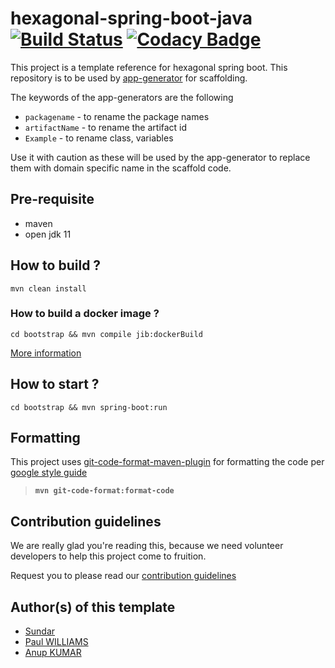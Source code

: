 # hexagonal-spring-boot-java [![Build Status](https://travis-ci.com/devs-from-matrix/hexagonal-spring-boot-java.svg?branch=master)](https://travis-ci.com/devs-from-matrix/hexagonal-spring-boot-java) [![Codacy Badge](https://api.codacy.com/project/badge/Grade/c4a6502171544f3a919bcdce35cb50b1)](https://www.codacy.com/gh/devs-from-matrix/hexagonal-spring-boot-java?utm_source=github.com&amp;utm_medium=referral&amp;utm_content=devs-from-matrix/hexagonal-spring-boot-java&amp;utm_campaign=Badge_Grade)

This project is a template reference for hexagonal spring boot. This repository is to be used by [app-generator](https://github.com/devs-from-matrix/app-generator) for scaffolding.

The keywords of the app-generators are the following

- `packagename` - to rename the package names
- `artifactName` - to rename the artifact id
- `Example` - to rename class, variables 

Use it with caution as these will be used by the app-generator to replace them with domain specific name in the scaffold code. 

## Pre-requisite 

- maven
- open jdk 11

## How to build ?

`mvn clean install`

### How to build a docker image ?

`cd bootstrap && mvn compile jib:dockerBuild`

[More information](https://cloud.google.com/java/getting-started/jib)

## How to start ?

`cd bootstrap && mvn spring-boot:run`

## Formatting

This project uses [git-code-format-maven-plugin](https://github.com/Cosium/git-code-format-maven-plugin) for formatting the code per [google style guide](https://google.github.io/styleguide/javaguide.html)

> **`mvn git-code-format:format-code`**


## Contribution guidelines

We are really glad you're reading this, because we need volunteer developers to help this project come to fruition.

Request you to please read our [contribution guidelines](https://devs-from-matrix.github.io/basic-template-repository/#/README?id=contribution-guidelines)

## Author(s) of this template

- [Sundar](https://github.com/sundardamon)
- [Paul WILLIAMS](https://github.com/paul58914080)
- [Anup KUMAR](https://github.com/anupbaranwal)